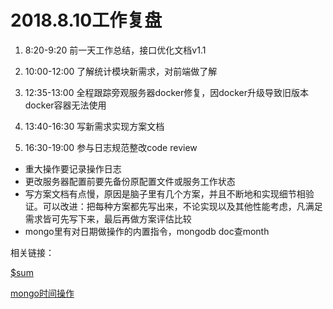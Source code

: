 # 2018.8.10工作复盘

1. 8:20-9:20 前一天工作总结，接口优化文档v1.1

2. 10:00-12:00 了解统计模块新需求，对前端做了解

3. 12:35-13:00 全程跟踪旁观服务器docker修复，因docker升级导致旧版本docker容器无法使用

4. 13:40-16:30 写新需求实现方案文档

5. 16:30-19:00 参与日志规范整改code review

* 重大操作要记录操作日志
* 更改服务器配置前要先备份原配置文件或服务工作状态
* 写方案文档有点慢，原因是脑子里有几个方案，并且不断地和实现细节相验证。可以改进：把每种方案都先写出来，不论实现以及其他性能考虑，凡满足需求皆可先写下来，最后再做方案评估比较
* mongo里有对日期做操作的内置指令，mongodb doc查month

相关链接：

[$sum](https://docs.mongodb.com/manual/reference/operator/aggregation/sum/index.html?searchProperty=current&query=%24month)

[mongo时间操作](https://docs.mongodb.com/manual/reference/operator/aggregation/month/index.html)
